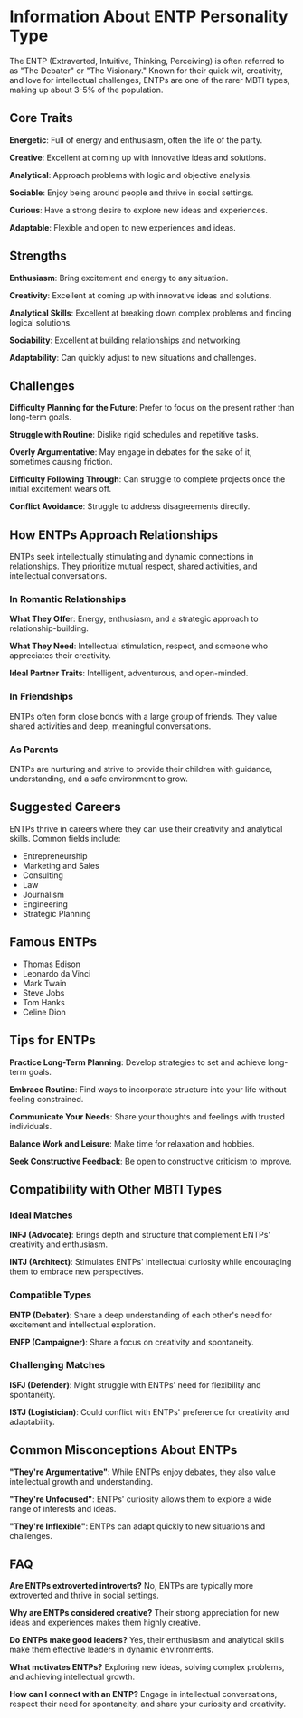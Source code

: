 # Information About ENTP Personality Type

The ENTP (Extraverted, Intuitive, Thinking, Perceiving) is often referred to as "The Debater" or "The Visionary." Known for their quick wit, creativity, and love for intellectual challenges, ENTPs are one of the rarer MBTI types, making up about 3-5% of the population.

## Core Traits

**Energetic**: Full of energy and enthusiasm, often the life of the party.

**Creative**: Excellent at coming up with innovative ideas and solutions.

**Analytical**: Approach problems with logic and objective analysis.

**Sociable**: Enjoy being around people and thrive in social settings.

**Curious**: Have a strong desire to explore new ideas and experiences.

**Adaptable**: Flexible and open to new experiences and ideas.

## Strengths

**Enthusiasm**: Bring excitement and energy to any situation.

**Creativity**: Excellent at coming up with innovative ideas and solutions.

**Analytical Skills**: Excellent at breaking down complex problems and finding logical solutions.

**Sociability**: Excellent at building relationships and networking.

**Adaptability**: Can quickly adjust to new situations and challenges.

## Challenges

**Difficulty Planning for the Future**: Prefer to focus on the present rather than long-term goals.

**Struggle with Routine**: Dislike rigid schedules and repetitive tasks.

**Overly Argumentative**: May engage in debates for the sake of it, sometimes causing friction.

**Difficulty Following Through**: Can struggle to complete projects once the initial excitement wears off.

**Conflict Avoidance**: Struggle to address disagreements directly.

## How ENTPs Approach Relationships

ENTPs seek intellectually stimulating and dynamic connections in relationships. They prioritize mutual respect, shared activities, and intellectual conversations.

### In Romantic Relationships

**What They Offer**: Energy, enthusiasm, and a strategic approach to relationship-building.

**What They Need**: Intellectual stimulation, respect, and someone who appreciates their creativity.

**Ideal Partner Traits**: Intelligent, adventurous, and open-minded.

### In Friendships

ENTPs often form close bonds with a large group of friends. They value shared activities and deep, meaningful conversations.

### As Parents

ENTPs are nurturing and strive to provide their children with guidance, understanding, and a safe environment to grow.

## Suggested Careers

ENTPs thrive in careers where they can use their creativity and analytical skills. Common fields include:

- Entrepreneurship
- Marketing and Sales
- Consulting
- Law
- Journalism
- Engineering
- Strategic Planning

## Famous ENTPs

- Thomas Edison
- Leonardo da Vinci
- Mark Twain
- Steve Jobs
- Tom Hanks
- Celine Dion

## Tips for ENTPs

**Practice Long-Term Planning**: Develop strategies to set and achieve long-term goals.

**Embrace Routine**: Find ways to incorporate structure into your life without feeling constrained.

**Communicate Your Needs**: Share your thoughts and feelings with trusted individuals.

**Balance Work and Leisure**: Make time for relaxation and hobbies.

**Seek Constructive Feedback**: Be open to constructive criticism to improve.

## Compatibility with Other MBTI Types

### Ideal Matches

**INFJ (Advocate)**: Brings depth and structure that complement ENTPs' creativity and enthusiasm.

**INTJ (Architect)**: Stimulates ENTPs' intellectual curiosity while encouraging them to embrace new perspectives.

### Compatible Types

**ENTP (Debater)**: Share a deep understanding of each other's need for excitement and intellectual exploration.

**ENFP (Campaigner)**: Share a focus on creativity and spontaneity.

### Challenging Matches

**ISFJ (Defender)**: Might struggle with ENTPs' need for flexibility and spontaneity.

**ISTJ (Logistician)**: Could conflict with ENTPs' preference for creativity and adaptability.

## Common Misconceptions About ENTPs

**"They're Argumentative"**: While ENTPs enjoy debates, they also value intellectual growth and understanding.

**"They're Unfocused"**: ENTPs' curiosity allows them to explore a wide range of interests and ideas.

**"They're Inflexible"**: ENTPs can adapt quickly to new situations and challenges.

## FAQ

**Are ENTPs extroverted introverts?**
No, ENTPs are typically more extroverted and thrive in social settings.

**Why are ENTPs considered creative?**
Their strong appreciation for new ideas and experiences makes them highly creative.

**Do ENTPs make good leaders?**
Yes, their enthusiasm and analytical skills make them effective leaders in dynamic environments.

**What motivates ENTPs?**
Exploring new ideas, solving complex problems, and achieving intellectual growth.

**How can I connect with an ENTP?**
Engage in intellectual conversations, respect their need for spontaneity, and share your curiosity and creativity.
